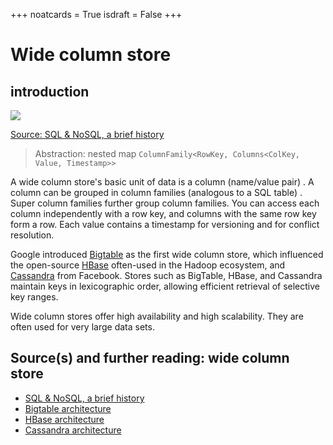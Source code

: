 +++
noatcards = True
isdraft = False
+++

# Wide column store

## introduction

![](https://camo.githubusercontent.com/823668b07b4bff50574e934273c9244e4e5017d6/687474703a2f2f692e696d6775722e636f6d2f6e3136694f476b2e706e67) 

[Source: SQL & NoSQL, a brief history](http://blog.grio.com/2015/11/sql-nosql-a-brief-history.html)

> Abstraction: nested map `ColumnFamily<RowKey, Columns<ColKey, Value, Timestamp>>`

A wide column store's basic unit of data is a column (name/value pair) . A column can be grouped in column families (analogous to a SQL table) . Super column families further group column families. You can access each column independently with a row key, and columns with the same row key form a row. Each value contains a timestamp for versioning and for conflict resolution.

Google introduced [Bigtable](http://www.read.seas.harvard.edu/~kohler/class/cs239-w08/chang06bigtable.pdf)  as the first wide column store, which influenced the open-source [HBase](https://www.mapr.com/blog/in-depth-look-hbase-architecture)  often-used in the Hadoop ecosystem, and [Cassandra](http://docs.datastax.com/en/archived/cassandra/2.0/cassandra/architecture/architectureIntro_c.html)  from Facebook. Stores such as BigTable, HBase, and Cassandra maintain keys in lexicographic order, allowing efficient retrieval of selective key ranges.

Wide column stores offer high availability and high scalability. They are often used for very large data sets.

## Source(s) and further reading: wide column store

- [SQL & NoSQL, a brief history](http://blog.grio.com/2015/11/sql-nosql-a-brief-history.html) 
- [Bigtable architecture](http://www.read.seas.harvard.edu/~kohler/class/cs239-w08/chang06bigtable.pdf) 
- [HBase architecture](https://www.mapr.com/blog/in-depth-look-hbase-architecture) 
- [Cassandra architecture](http://docs.datastax.com/en/archived/cassandra/2.0/cassandra/architecture/architectureIntro_c.html) 
